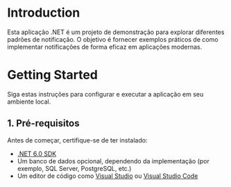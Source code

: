 # Introduction
Esta aplicação .NET é um projeto de demonstração para explorar diferentes padrões de notificação. O objetivo é fornecer exemplos práticos de como implementar notificações de forma eficaz em aplicações modernas.

# Getting Started
Siga estas instruções para configurar e executar a aplicação em seu ambiente local.

## 1. Pré-requisitos
Antes de começar, certifique-se de ter instalado:
- [.NET 6.0 SDK](https://dotnet.microsoft.com/download/dotnet/6.0)
- Um banco de dados opcional, dependendo da implementação (por exemplo, SQL Server, PostgreSQL, etc.)
- Um editor de código como [Visual Studio](https://visualstudio.microsoft.com/) ou [Visual Studio Code](https://code.visualstudio.com/)

